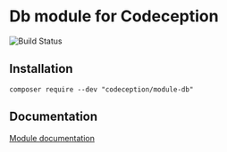 # Db module for Codeception

![Build Status](https://github.com/Codeception/module-db/workflows/CI/badge.svg)

## Installation

```
composer require --dev "codeception/module-db"
```

## Documentation

<a href="https://codeception.com/docs/modules/Db">Module documentation</a>
